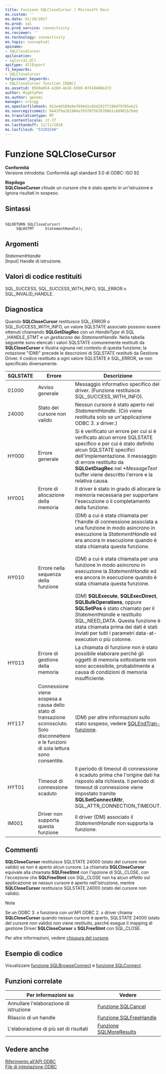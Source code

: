 ```yaml
---
title: Funzione SQLCloseCursor | Microsoft Docs
ms.custom: ''
ms.date: 01/19/2017
ms.prod: sql
ms.prod_service: connectivity
ms.reviewer: ''
ms.technology: connectivity
ms.topic: conceptual
apiname:
- SQLCloseCursor
apilocation:
- sqlsrv32.dll
apitype: dllExport
f1_keywords:
- SQLCloseCursor
helpviewer_keywords:
- SQLCloseCursor function [ODBC]
ms.assetid: 05b0a054-e28d-4e16-b5b0-07418486b372
author: MightyPen
ms.author: genemi
manager: craigg
ms.openlocfilehash: 912e4d109a9e769442c65d292ff190d79705eb21
ms.sourcegitcommit: 6443f9a281904af93f0f5b78760b1c68901b7b8d
ms.translationtype: MT
ms.contentlocale: it-IT
ms.lasthandoff: 12/11/2018
ms.locfileid: "53201540"
---
```

# <a name="sqlclosecursor-function"></a>Funzione SQLCloseCursor
**Conformità**  
 Versione introdotta: Conformità agli standard 3.0 di ODBC: ISO 92  
  
 **Riepilogo**  
 **SQLCloseCursor** chiude un cursore che è stato aperto in un'istruzione e Ignora risultati in sospeso.  
  
## <a name="syntax"></a>Sintassi  
  
```  
  
SQLRETURN SQLCloseCursor(  
     SQLHSTMT     StatementHandle);  
```  
  
## <a name="arguments"></a>Argomenti  
 *StatementHandle*  
 [Input] Handle di istruzione.  
  
## <a name="returns"></a>Valori di codice restituiti  
 SQL_SUCCESS, SQL_SUCCESS_WITH_INFO, SQL_ERROR o SQL_INVALID_HANDLE.  
  
## <a name="diagnostics"></a>Diagnostica  
 Quando **SQLCloseCursor** restituisce SQL_ERROR o SQL_SUCCESS_WITH_INFO, un valore SQLSTATE associato possono essere ottenuti chiamando **SQLGetDiagRec** con un *HandleType* di SQL _HANDLE_STMT e un *gestiscono* dei *StatementHandle*. Nella tabella seguente sono elencati i valori SQLSTATE comunemente restituiti da **SQLCloseCursor** e illustra ognuna nel contesto di questa funzione; la notazione "(DM)" precede le descrizioni di SQLSTATE restituiti da Gestione Driver. Il codice restituito a ogni valore SQLSTATE è SQL_ERROR, se non specificato diversamente.  
  
|SQLSTATE|Errore|Descrizione|  
|--------------|-----------|-----------------|  
|01000|Avviso generale|Messaggio informativo specifico del driver. (Funzione restituisce SQL_SUCCESS_WITH_INFO).|  
|24000|Stato del cursore non valido|Nessun cursore è stato aperto nel *StatementHandle*. (Ciò viene restituita solo se un'applicazione ODBC 3. *x* driver.)|  
|HY000|Errore generale|Si è verificato un errore per cui si è verificato alcun errore SQLSTATE specifico e per cui è stato definito alcun SQLSTATE specifici dell'implementazione. Il messaggio di errore restituito da **SQLGetDiagRec** nel  *\*MessageText* buffer viene descritto l'errore e la relativa causa.|  
|HY001|Errore di allocazione della memoria|Il driver è stato in grado di allocare la memoria necessaria per supportare l'esecuzione o il completamento della funzione.|  
|HY010|Errore nella sequenza della funzione|(DM) a cui è stata chiamata per l'handle di connessione associata a una funzione in modo asincrono in esecuzione la *StatementHandle* ed era ancora in esecuzione quando è stata chiamata questa funzione.<br /><br /> (DM) a cui è stata chiamata per una funzione in modo asincrono in esecuzione la *StatementHandle* ed era ancora in esecuzione quando è stata chiamata questa funzione.<br /><br /> (DM) **SQLExecute**, **SQLExecDirect**, **SQLBulkOperations**, oppure **SQLSetPos** è stato chiamato per il  *StatementHandle* e restituito SQL_NEED_DATA. Questa funzione è stata chiamata prima dei dati è stati inviati per tutti i parametri data-at-execution o più colonne.|  
|HY013|Errore di gestione della memoria|La chiamata di funzione non è stato possibile elaborare perché gli oggetti di memoria sottostante non sono accessibile, probabilmente a causa di condizioni di memoria insufficiente.|  
|HY117|Connessione viene sospesa a causa dello stato di transazione sconosciuto. Solo disconnettere e le funzioni di sola lettura sono consentite.|(DM) per altre informazioni sullo stato sospeso, vedere [SQLEndTran-funzione](../../../odbc/reference/syntax/sqlendtran-function.md).|  
|HYT01|Timeout di connessione scaduto|Il periodo di timeout di connessione è scaduto prima che l'origine dati ha risposto alla richiesta. Il periodo di timeout di connessione viene impostato tramite **SQLSetConnectAttr**, SQL_ATTR_CONNECTION_TIMEOUT.|  
|IM001|Driver non supporta questa funzione|Il driver (DM) associato il *StatementHandle* non supporta la funzione.|  
  
## <a name="comments"></a>Commenti  
 **SQLCloseCursor** restituisce SQLSTATE 24000 (stato del cursore non valido) se non è aperto alcun cursore. La chiamata **SQLCloseCursor** equivale alla chiamata **SQLFreeStmt** con l'opzione di SQL_CLOSE, con l'eccezione che **SQLFreeStmt** con SQL_CLOSE non ha alcun effetto sul applicazione se nessun cursore è aperto nell'istruzione, mentre **SQLCloseCursor** restituisce SQLSTATE 24000 (stato del cursore non valido).  
  
> [!NOTE]  
>  Se un ODBC 3. *x* funziona con un'API ODBC 2. *x* driver chiama **SQLCloseCursor** quando nessun cursore è aperto, SQLSTATE 24000 (stato del cursore non valido) non viene restituito, perché esegue il mapping di gestione Driver **SQLCloseCursor** a **SQLFreeStmt** con SQL_CLOSE.  
  
 Per altre informazioni, vedere [chiusura del cursore](../../../odbc/reference/develop-app/closing-the-cursor.md).  
  
## <a name="code-example"></a>Esempio di codice  
 Visualizzare [funzione SQLBrowseConnect](../../../odbc/reference/syntax/sqlbrowseconnect-function.md) e [funzione SQLConnect](../../../odbc/reference/syntax/sqlconnect-function.md).  
  
## <a name="related-functions"></a>Funzioni correlate  
  
|Per informazioni su|Vedere|  
|---------------------------|---------|  
|Annullare l'elaborazione di istruzione|[Funzione SQLCancel](../../../odbc/reference/syntax/sqlcancel-function.md)|  
|Rilascio di un handle|[Funzione SQLFreeHandle](../../../odbc/reference/syntax/sqlfreehandle-function.md)|  
|L'elaborazione di più set di risultati|[Funzione SQLMoreResults](../../../odbc/reference/syntax/sqlmoreresults-function.md)|  
  
## <a name="see-also"></a>Vedere anche  
 [Riferimento all'API ODBC](../../../odbc/reference/syntax/odbc-api-reference.md)   
 [File di intestazione ODBC](../../../odbc/reference/install/odbc-header-files.md)
